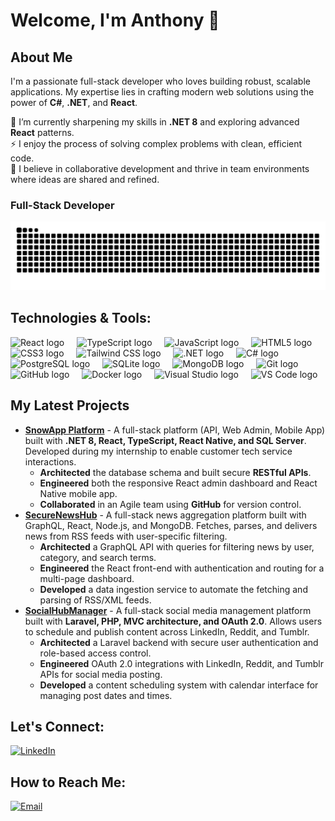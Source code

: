 # Welcome, I'm Anthony 👋

## About Me

I'm a passionate full-stack developer who loves building robust, scalable applications. My expertise lies in crafting modern web solutions using the power of **C#**, **.NET**, and **React**.

🌱 I’m currently sharpening my skills in **.NET 8** and exploring advanced **React** patterns.
</br>
⚡ I enjoy the process of solving complex problems with clean, efficient code.
</br>
🤝 I believe in collaborative development and thrive in team environments where ideas are shared and refined.
</br>

### Full-Stack Developer

<img src="snake.svg" alt="Snake animation" />

## Technologies & Tools:

<div align="left">
  <!-- Frontend -->
  <img src="https://skillicons.dev/icons?i=react" height="40" alt="React logo" />
  <img width="12" />
  <img src="https://skillicons.dev/icons?i=ts" height="40" alt="TypeScript logo" />
  <img width="12" />
  <img src="https://skillicons.dev/icons?i=js" height="40" alt="JavaScript logo" />
  <img width="12" />
  <img src="https://skillicons.dev/icons?i=html" height="40" alt="HTML5 logo" />
  <img width="12" />
  <img src="https://skillicons.dev/icons?i=css" height="40" alt="CSS3 logo" />
  <img width="12" />
  <img src="https://skillicons.dev/icons?i=tailwind" height="40" alt="Tailwind CSS logo" />
  <img width="12" />
  <!-- Backend -->
  <img src="https://skillicons.dev/icons?i=dotnet" height="40" alt=".NET logo" />
  <img width="12" />
  <img src="https://skillicons.dev/icons?i=cs" height="40" alt="C# logo" />
  <img width="12" />
  <img src="https://skillicons.dev/icons?i=postgres" height="40" alt="PostgreSQL logo" />
  <img width="12" />
  <img src="https://skillicons.dev/icons?i=sqlite" height="40" alt="SQLite logo" />
  <img width="12" />
  <img src="https://skillicons.dev/icons?i=mongodb" height="40" alt="MongoDB logo" />
  <img width="12" />
  <!-- Tools & Platforms -->
  <img src="https://skillicons.dev/icons?i=git" height="40" alt="Git logo" />
  <img width="12" />
  <img src="https://skillicons.dev/icons?i=github" height="40" alt="GitHub logo" />
  <img width="12" />
  <img src="https://skillicons.dev/icons?i=docker" height="40" alt="Docker logo" />
  <img width="12" />
  <img src="https://skillicons.dev/icons?i=visualstudio" height="40" alt="Visual Studio logo" />
  <img width="12" />
  <img src="https://skillicons.dev/icons?i=vscode" height="40" alt="VS Code logo" />
</div>

## My Latest Projects
- **[SnowApp Platform](https://github.com/EngrTonyDev/snowappmobile)** - A full-stack platform (API, Web Admin, Mobile App) built with **.NET 8, React, TypeScript, React Native, and SQL Server**. Developed during my internship to enable customer tech service interactions.
  - **Architected** the database schema and built secure **RESTful APIs**.
  - **Engineered** both the responsive React admin dashboard and React Native mobile app.
  - **Collaborated** in an Agile team using **GitHub** for version control.
- **[SecureNewsHub](https://github.com/EngrTonyDev/SecureNewsHub)** - A full-stack news aggregation platform built with GraphQL, React, Node.js, and MongoDB. Fetches, parses, and delivers news from RSS feeds with user-specific filtering.
  - **Architected** a GraphQL API with queries for filtering news by user, category, and search terms.
  - **Engineered** the React front-end with authentication and routing for a multi-page dashboard.
  - **Developed** a data ingestion service to automate the fetching and parsing of RSS/XML feeds.
- **[SocialHubManager](https://github.com/jamoreras/SocialHubManager)** - A full-stack social media management platform built with **Laravel, PHP, MVC architecture, and OAuth 2.0**. Allows users to schedule and publish content across LinkedIn, Reddit, and Tumblr.
  - **Architected** a Laravel backend with secure user authentication and role-based access control.
  - **Engineered** OAuth 2.0 integrations with LinkedIn, Reddit, and Tumblr APIs for social media posting.
  - **Developed** a content scheduling system with calendar interface for managing post dates and times.

## Let's Connect:
[![LinkedIn](https://img.shields.io/badge/LinkedIn-Connect%20With%20Me-0A66C2?style=for-the-badge&logo=linkedin&logoColor=white&labelColor=101010)](https://www.linkedin.com/in/anthony-lizano-ugalde-91a7a4224/)

## How to Reach Me:
[![Email](https://img.shields.io/badge/jalu--27@hotmail.com-Contact%20Me-D14836?style=for-the-badge&logo=gmail&logoColor=white&labelColor=101010)](mailto:jalu-27@hotmail.com)